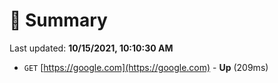 # 📖 Summary
Last updated: **10/15/2021, 10:10:30 AM**

- `GET` [https://google.com](https://google.com) - **Up** (209ms)
